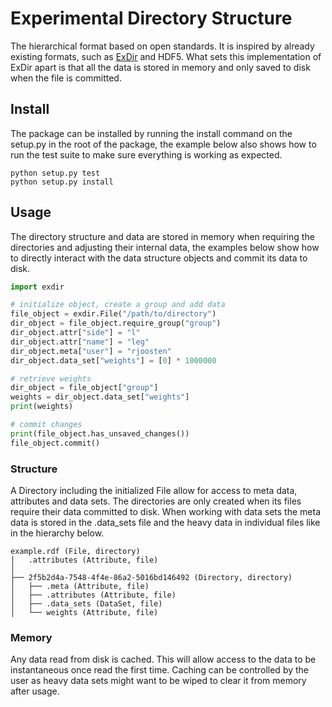 # Experimental Directory Structure
The hierarchical format based on open standards. It is inspired by already 
existing formats, such as [ExDir](https://github.com/CINPLA/exdir) and HDF5. 
What sets this implementation of ExDir apart is that all the data is stored
in memory and only saved to disk when the file is committed.

## Install
The package can be installed by running the install command on the setup.py
in the root of the package, the example below also shows how to run the test
suite to make sure everything is working as expected.
```
python setup.py test
python setup.py install
```

## Usage
The directory structure and data are stored in memory when requiring the
directories and adjusting their internal data, the examples below show how 
to directly interact with the data structure objects and commit its data to 
disk.

```python
import exdir

# initialize object, create a group and add data
file_object = exdir.File("/path/to/directory")
dir_object = file_object.require_group("group")
dir_object.attr["side"] = "l"
dir_object.attr["name"] = "leg"
dir_object.meta["user"] = "rjoosten"
dir_object.data_set["weights"] = [0] * 1000000

# retrieve weights
dir_object = file_object["group"]
weights = dir_object.data_set["weights"]
print(weights)

# commit changes
print(file_object.has_unsaved_changes())
file_object.commit()
```

### Structure
A Directory including the initialized File allow for access to meta data,
attributes and data sets. The directories are only created when its files
require their data committed to disk. When working with data sets the meta
data is stored in the .data_sets file and the heavy data in individual files
like in the hierarchy below.

```
example.rdf (File, directory)
│   .attributes (Attribute, file)
│
├── 2f5b2d4a-7548-4f4e-86a2-5016bd146492 (Directory, directory)
│   ├── .meta (Attribute, file)
│   ├── .attributes (Attribute, file)
│   ├── .data_sets (DataSet, file)
│   └── weights (Attribute, file)
```

### Memory
Any data read from disk is cached. This will allow access to the data to
be instantaneous once read the first time. Caching can be controlled by the
user as heavy data sets might want to be wiped to clear it from memory after
usage.